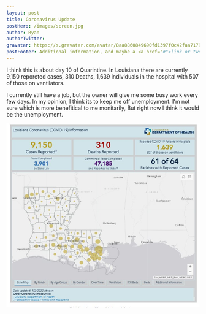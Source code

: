 ```yaml
---
layout: post
title: Coronavirus Update
postHero: /images/screen.jpg
author: Ryan
authorTwitter: 
gravatar: https://s.gravatar.com/avatar/8aa8860849690fd1397f0c42faa71795?s=80
postFooter: Additional information, and maybe a <a href="#">link or two</a>
---
```


I think this is about day 10 of Quarintine. In Louisiana there are currently 9,150 reporeted cases, 310 Deaths, 1,639 individuals in the hospital with 507 of those on ventilators.

I currently still have a job, but the owner will give me some busy work every few days. In my opinion, I think its to keep me off unemployment. I'm not sure which is more benefitical to me monitarily, But right now I think it would be the unemployment.

<img src="/images/coronavirus.jpg"  id="corona" alt="coronavirus map"/>